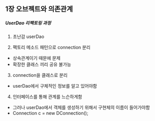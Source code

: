 ## 1장 오브젝트와 의존관계


##### UserDao 리팩토링 과정

1) 초난감 userDao

2) 팩토리 메소드 패턴으로 connection 분리
 * 상속관계이기 때문에 문제
 * 확장한 클래스 끼리 공유 불가능

3) connection을 클래스로 분리
 * userDao에서 구체적인 정보를 알고 있어야함

4) 인터페이스를 통해 관계를 느슨하게함
 * 그러나 userDao에서 객체를 생성하기 위해서 구현체의 이름이 들어가야함
 * Connection c = new DConnection();

